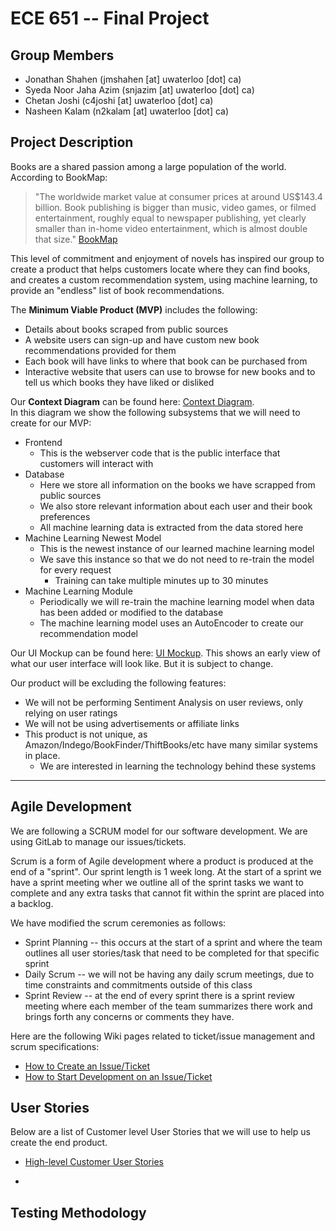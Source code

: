 ECE 651 -- Final Project
========================

Group Members
--------------
* Jonathan Shahen (jmshahen [at] uwaterloo [dot] ca)
* Syeda Noor Jaha Azim (snjazim [at] uwaterloo [dot] ca)
* Chetan Joshi (c4joshi [at] uwaterloo [dot] ca)
* Nasheen Kalam (n2kalam [at] uwaterloo [dot] ca)

Project Description
------------------
Books are a shared passion among a large population of the world.
According to BookMap:
> "The worldwide market value at consumer prices at around US$143.4 billion.
> Book publishing is bigger than music, video games, or filmed entertainment, 
> roughly equal to newspaper publishing, yet clearly smaller than 
> in-home video entertainment, which is almost double that size."
> [BookMap](https://www.wischenbart.com/page-59)

This level of commitment and enjoyment of novels has inspired our group to create a product that helps
customers locate where they can find books, and creates a custom recommendation system, using machine learning, to 
provide an "endless" list of book recommendations.

The **Minimum Viable Product (MVP)** includes the following:
* Details about books scraped from public sources
* A website users can sign-up and have custom new book recommendations provided for them
* Each book will have links to where that book can be purchased from
* Interactive website that users can use to browse for new books and to tell us which books they have liked or disliked

Our **Context Diagram** can be found here: [Context Diagram](documents/context-diagram/context-diagram.pdf).<br>
In this diagram we show the following subsystems that we will need to create for our MVP:
* Frontend
    * This is the webserver code that is the public interface that customers will interact with
* Database
    * Here we store all information on the books we have scrapped from public sources
    * We also store relevant information about each user and their book preferences
    * All machine learning data is extracted from the data stored here
* Machine Learning Newest Model
    * This is the newest instance of our learned machine learning model
    * We save this instance so that we do not need to re-train the model for every request
        * Training can take multiple minutes up to 30 minutes
* Machine Learning Module
    * Periodically we will re-train the machine learning model when data has been added or modified to the database
    * The machine learning model uses an AutoEncoder to create our recommendation model

Our UI Mockup can be found here: [UI Mockup](documents/ui-mockup/ui-mockup.pdf).
This shows an early view of what our user interface will look like.
But it is subject to change.

Our product will be excluding the following features:
* We will not be performing Sentiment Analysis on user reviews, only relying on user ratings
* We will not be using advertisements or affiliate links
* This product is not unique, as Amazon/Indego/BookFinder/ThiftBooks/etc have many similar systems in place.
    * We are interested in learning the technology behind these systems

***

Agile Development
-----------------
We are following a SCRUM model for our software development.
We are using GitLab to manage our issues/tickets.

Scrum is a form of Agile development where a product is produced at the end of a "sprint".
Our sprint length is 1 week long.
At the start of a sprint we have a sprint meeting wher we outline all of the sprint tasks we want to complete and any extra tasks that cannot fit within the sprint are placed into a backlog.

We have modified the scrum ceremonies as follows:

* Sprint Planning -- this occurs at the start of a sprint and where the team outlines all user stories/task that need to be completed for that specific sprint
* Daily Scrum -- we will not be having any daily scrum meetings, due to time constraints and commitments outside of this class
* Sprint Review -- at the end of every sprint there is a sprint review meeting where each member of the team summarizes there work and brings forth any concerns or comments they have.

Here are the following Wiki pages related to ticket/issue management and scrum specifications:
* [How to Create an Issue/Ticket](https://git.uwaterloo.ca/jmshahen/ece651-project/wikis/issue-creation)
* [How to Start Development on an Issue/Ticket](https://git.uwaterloo.ca/jmshahen/ece651-project/wikis/issue-development)

User Stories
------------
Below are a list of Customer level User Stories that we will use to help us create the end product.

* [High-level Customer User Stories](https://git.uwaterloo.ca/jmshahen/ece651-project/tree/10-high-level-customer-user-stories/documents/user-stories)

* 


Testing Methodology
-------------------


